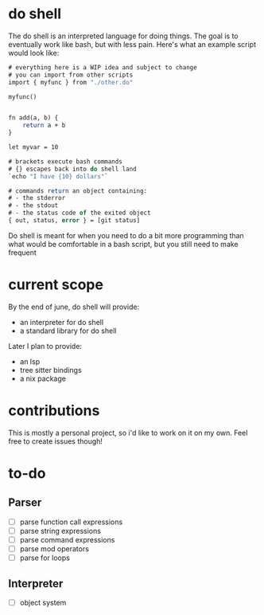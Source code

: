 # do shell
The do shell is an interpreted language for doing things. The goal is to eventually work like bash, but with less pain. Here's what an example script would look like:

```do
# everything here is a WIP idea and subject to change
# you can import from other scripts
import { myfunc } from "./other.do"

myfunc()


fn add(a, b) {
    return a + b
}

let myvar = 10

# brackets execute bash commands
# {} escapes back into do shell land
`echo "I have {10} dollars"`

# commands return an object containing:
# - the stderror
# - the stdout
# - the status code of the exited object
{ out, status, error } = [git status]

```


Do shell is meant for when you need to do a bit more programming than what would be comfortable in a bash script, but you still need to make frequent


# current scope
By the end of june, do shell will provide:
- an interpreter for do shell
- a standard library for do shell

Later I plan to provide:
- an lsp
- tree sitter bindings
- a nix package


# contributions
This is mostly a personal project, so i'd like to work on it on my own. Feel free to create issues though!



# to-do
## Parser
- [ ] parse function call expressions
- [ ] parse string expressions
- [ ] parse command expressions
- [ ] parse mod operators
- [ ] parse for loops

## Interpreter
- [ ] object system 
